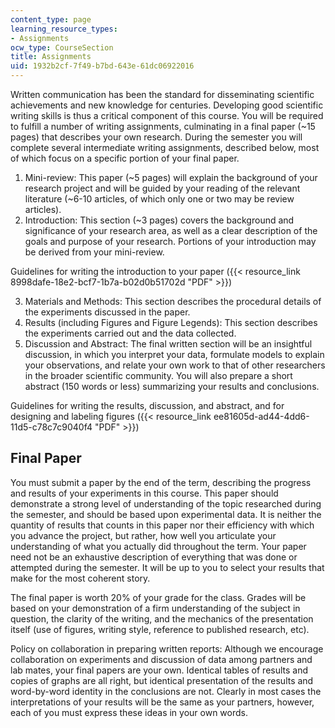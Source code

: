 ```yaml
---
content_type: page
learning_resource_types:
- Assignments
ocw_type: CourseSection
title: Assignments
uid: 1932b2cf-7f49-b7bd-643e-61dc06922016
---
```


Written communication has been the standard for disseminating scientific achievements and new knowledge for centuries. Developing good scientific writing skills is thus a critical component of this course. You will be required to fulfill a number of writing assignments, culminating in a final paper (~15 pages) that describes your own research. During the semester you will complete several intermediate writing assignments, described below, most of which focus on a specific portion of your final paper.

1.  Mini-review: This paper (~5 pages) will explain the background of your research project and will be guided by your reading of the relevant literature (~6-10 articles, of which only one or two may be review articles).
2.  Introduction: This section (~3 pages) covers the background and significance of your research area, as well as a clear description of the goals and purpose of your research. Portions of your introduction may be derived from your mini-review.

Guidelines for writing the introduction to your paper ({{< resource_link 8998dafe-18e2-bcf7-1b7a-b02d0b51702d "PDF" >}})

3.  Materials and Methods: This section describes the procedural details of the experiments discussed in the paper.
4.  Results (including Figures and Figure Legends): This section describes the experiments carried out and the data collected.
5.  Discussion and Abstract: The final written section will be an insightful discussion, in which you interpret your data, formulate models to explain your observations, and relate your own work to that of other researchers in the broader scientific community. You will also prepare a short abstract (150 words or less) summarizing your results and conclusions.

Guidelines for writing the results, discussion, and abstract, and for designing and labeling figures ({{< resource_link ee81605d-ad44-4dd6-11d5-c78c7c9040f4 "PDF" >}})

Final Paper
-----------

You must submit a paper by the end of the term, describing the progress and results of your experiments in this course. This paper should demonstrate a strong level of understanding of the topic researched during the semester, and should be based upon experimental data. It is neither the quantity of results that counts in this paper nor their efficiency with which you advance the project, but rather, how well you articulate your understanding of what you actually did throughout the term. Your paper need not be an exhaustive description of everything that was done or attempted during the semester. It will be up to you to select your results that make for the most coherent story.

The final paper is worth 20% of your grade for the class. Grades will be based on your demonstration of a firm understanding of the subject in question, the clarity of the writing, and the mechanics of the presentation itself (use of figures, writing style, reference to published research, etc).

Policy on collaboration in preparing written reports: Although we encourage collaboration on experiments and discussion of data among partners and lab mates, your final papers are your own. Identical tables of results and copies of graphs are all right, but identical presentation of the results and word-by-word identity in the conclusions are not. Clearly in most cases the interpretations of your results will be the same as your partners, however, each of you must express these ideas in your own words.